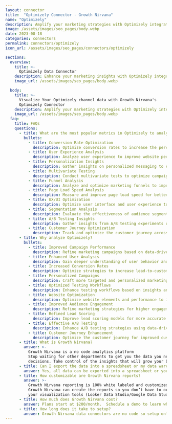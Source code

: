 ```yaml
---
layout: connector
title:  "Optimizely Connector - Growth Nirvana"
name: "Optimizely"
description: Amplify your marketing strategies with Optimizely integration, leveraging actionable insights from campaign data analysis.
image: /assets/images/seo_pages/body.webp
date: 2023-08-18
categories: connectors
permalink: connectors/optimizely
icon_url: /assets/images/seo_pages/connectors/optimizely

sections:
  overview:
    title: >-
      Optimizely Data Connector
    description: Enhance your marketing insights with Optimizely integration. Gain valuable insights to shape campaign strategies, optimize lead analysis, and improve operational excellence.
    image_url: /assets/images/seo_pages/body.webp

  body:
    title: >-
      Visualize Your Optimizely channel data with Growth Nirvana's
      Optimizely Connector
    description: Amplify your marketing strategies with Optimizely integration, leveraging actionable insights from campaign data analysis.
    image_url: /assets/images/seo_pages/body.webp
  faq:
    title: FAQs
    questions:
      - title: What are the most popular metrics in Optimizely to analyze?
        bullets:
          - title: Conversion Rate Optimization
            description: Optimize conversion rates to increase the percentage of leads that convert into customers.
          - title: User Experience Analysis
            description: Analyze user experience to improve website performance and engagement.
          - title: Personalization Insights
            description: Gather insights on personalized messaging to enhance campaign effectiveness.
          - title: Multivariate Testing
            description: Conduct multivariate tests to optimize campaign elements and improve performance.
          - title: Funnel Analysis
            description: Analyze and optimize marketing funnels to improve lead conversion rates.
          - title: Page Load Speed Analysis
            description: Measure and improve page load speed for better user experience and conversion rates.
          - title: UX/UI Optimization
            description: Optimize user interface and user experience to increase engagement and conversion rates.
          - title: Segmentation Analysis
            description: Evaluate the effectiveness of audience segmentation strategies.
          - title: A/B Testing Insights
            description: Gather insights from A/B testing experiments on campaigns.
          - title: Customer Journey Optimization
            description: Track and optimize the customer journey across marketing touchpoints.
      - title: Why analyze Optimizely?
        bullets:
          - title: Improved Campaign Performance
            description: Refine marketing campaigns based on data-driven insights from Optimizely integration.
          - title: Enhanced User Analysis
            description: Gain deeper understanding of user behavior and preferences to improve targeting.
          - title: Increased Conversion Rates
            description: Optimize strategies to increase lead-to-customer conversion rates.
          - title: Personalized Campaigns
            description: Craft more targeted and personalized marketing campaigns using Optimizely insights.
          - title: Optimized Testing Workflows
            description: Enhance testing workflows based on insights and data from Optimizely integration.
          - title: Website Optimization
            description: Optimize website elements and performance to improve user experience and conversion rates.
          - title: Improved Audience Engagement
            description: Refine marketing strategies for higher engagement and interactions with the audience.
          - title: Refined Lead Scoring
            description: Improve lead scoring models for more accurate lead prioritization.
          - title: Effective A/B Testing
            description: Enhance A/B testing strategies using data-driven insights from Optimizely integration.
          - title: Customer Journey Enhancement
            description: Optimize the customer journey for improved customer experiences.
      - title: What is Growth Nirvana?
        answer: >-
          Growth Nirvana is a no code analytics platform 
          Stop waiting for other departments to get you the data you need to make critical business 
          decisions. Take control of the insights that will grow your business.
      - title: Can I export the data into a spreadsheet or my data warehouse?
        answer: Yes, all data can be exported into a spreadsheet or your data warehouse (Google BigQuery, AWS, Snowflake, Azure, etc)
      - title: How customizable are Growth Nirvana reports?
        answer: >-
          Growth Nirvana reporting is 100% white labeled and customized to your specifications.
          Growth Nirvana can create the reports so you don’t have to or you can connect
          your visualization tools (Looker Data Studio/Google Data Studio, Tableau, PowerBI, etc) to Growth Nirvana.
      - title: How much does Growth Nirvana cost?
        answer: Plans start at $200/month.  Schedule a demo to learn what plan is best for you.
      - title: How long does it take to setup?
        answer: Growth Nirvana data connectors are no code so setup only requires a few clicks.
---
```

